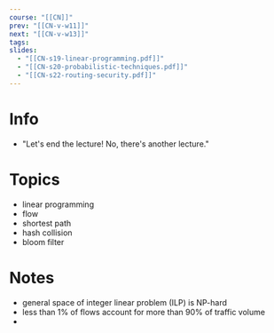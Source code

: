```yaml
---
course: "[[CN]]"
prev: "[[CN-v-w11]]"
next: "[[CN-v-w13]]"
tags: 
slides:
  - "[[CN-s19-linear-programming.pdf]]"
  - "[[CN-s20-probabilistic-techniques.pdf]]"
  - "[[CN-s22-routing-security.pdf]]"
---
```



# Info
- "Let's end the lecture! No, there's another lecture."


# Topics
- linear programming
- flow
- shortest path
- hash collision
- bloom filter


# Notes
- general space of integer linear problem (ILP) is NP-hard
- less than 1% of flows account for more than 90% of traffic volume
-
